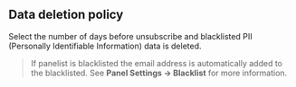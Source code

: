 ## Data deletion policy
Select the number of days before unsubscribe and blacklisted PII (Personally Identifiable Information) data is deleted.

> If panelist is blacklisted the email address is automatically added to the blacklisted. See **Panel Settings -> Blacklist** for more information.
